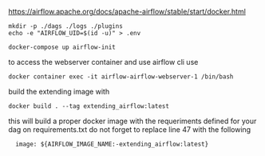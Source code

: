 https://airflow.apache.org/docs/apache-airflow/stable/start/docker.html

    mkdir -p ./dags ./logs ./plugins
    echo -e "AIRFLOW_UID=$(id -u)" > .env

    docker-compose up airflow-init

to access the webserver container and use airflow cli use

    docker container exec -it airflow-airflow-webserver-1 /bin/bash

build the extending image with

    docker build . --tag extending_airflow:latest

this will build a proper docker image with the requeriments defined for your dag on requirements.txt
do not forget to replace line 47 with the following

      image: ${AIRFLOW_IMAGE_NAME:-extending_airflow:latest}